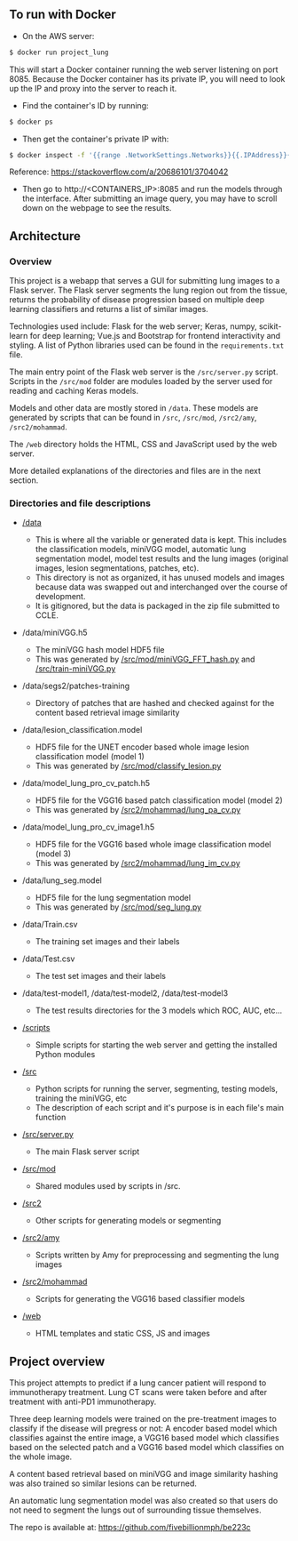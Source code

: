 ## To run with Docker
- On the AWS server:
```bash
$ docker run project_lung
```
This will start a Docker container running the web server listening on port 8085.
Because the Docker container has its private IP, you will need to look up the IP and proxy into the server to reach it.
- Find the container's ID by running:
```bash
$ docker ps
```
- Then get the container's private IP with:
```bash
$ docker inspect -f '{{range .NetworkSettings.Networks}}{{.IPAddress}}{{end}}' CONTAINER_ID
```
Reference: https://stackoverflow.com/a/20686101/3704042
- Then go to http://<CONTAINERS_IP>:8085 and run the models through the interface. After submitting an image query, you may have to scroll down on the webpage to see the results.

## Architecture

### Overview
This project is a webapp that serves a GUI for submitting lung images to a Flask server.  The Flask server segments the lung region out from the tissue, returns the probability of disease progression based on multiple deep learning classifiers and returns a list of similar images.

Technologies used include: Flask for the web server; Keras, numpy, scikit-learn for deep learning; Vue.js and Bootstrap for frontend interactivity and styling.  A list of Python libraries used can be found in the `requirements.txt` file.

The main entry point of the Flask web server is the `/src/server.py` script.  Scripts in the `/src/mod` folder are modules loaded by the server used for reading and caching Keras models.

Models and other data are mostly stored in `/data`.  These models are generated by scripts that can be found in `/src`, `/src/mod`, `/src2/amy`, `/src2/mohammad`.

The `/web` directory holds the HTML, CSS and JavaScript used by the web server.

More detailed explanations of the directories and files are in the next section.

### Directories and file descriptions

- [/data](https://github.com/fivebillionmph/be223c/tree/master/data)
  - This is where all the variable or generated data is kept.  This includes the classification models, miniVGG model, automatic lung segmentation model, model test results and the lung images (original images, lesion segmentations, patches, etc).
  - This directory is not as organized, it has unused models and images because data was swapped out and interchanged over the course of development.
  - It is gitignored, but the data is packaged in the zip file submitted to CCLE.

- /data/miniVGG.h5
  - The miniVGG hash model HDF5 file
  - This was generated by [/src/mod/miniVGG_FFT_hash.py](https://github.com/fivebillionmph/be223c/blob/master/src/mod/miniVGG_FFT_hash.py) and [/src/train-miniVGG.py](https://github.com/fivebillionmph/be223c/blob/master/src/train-miniVGG.py)

- /data/segs2/patches-training
  - Directory of patches that are hashed and checked against for the content based retrieval image similarity

- /data/lesion_classification.model
  - HDF5 file for the UNET encoder based whole image lesion classification model (model 1)
  - This was generated by [/src/mod/classify_lesion.py](https://github.com/fivebillionmph/be223c/blob/master/src/mod/classify_lesion.py)

- /data/model_lung_pro_cv_patch.h5
  - HDF5 file for the VGG16 based patch classification model (model 2)
  - This was generated by [/src2/mohammad/lung_pa_cv.py](https://github.com/fivebillionmph/be223c/blob/master/src2/mohammad/lung_pa_cv.py)

- /data/model_lung_pro_cv_image1.h5
  - HDF5 file for the VGG16 based whole image classification model (model 3)
  - This was generated by [/src2/mohammad/lung_im_cv.py](https://github.com/fivebillionmph/be223c/blob/master/src2/mohammad/lung_im_cv.py)

- /data/lung_seg.model
  - HDF5 file for the lung segmentation model
  - This was generated by [/src/mod/seg_lung.py](https://github.com/fivebillionmph/be223c/blob/master/src/mod/seg_lung.py)

- /data/Train.csv
  - The training set images and their labels

- /data/Test.csv
  - The test set images and their labels

- /data/test-model1, /data/test-model2, /data/test-model3
  - The test results directories for the 3 models which ROC, AUC, etc...

- [/scripts](https://github.com/fivebillionmph/be223c/tree/master/scripts)
  - Simple scripts for starting the web server and getting the installed Python modules

- [/src](https://github.com/fivebillionmph/be223c/tree/master/src)
  - Python scripts for running the server, segmenting, testing models, training the miniVGG, etc
  - The description of each script and it's purpose is in each file's main function

- [/src/server.py](https://github.com/fivebillionmph/be223c/blob/master/src/server.py)
  - The main Flask server script

- [/src/mod](https://github.com/fivebillionmph/be223c/tree/master/src/mod)
  - Shared modules used by scripts in /src.

- [/src2](https://github.com/fivebillionmph/be223c/tree/master/src2)
  - Other scripts for generating models or segmenting

- [/src2/amy](https://github.com/fivebillionmph/be223c/tree/master/src2/amy)
  - Scripts written by Amy for preprocessing and segmenting the lung images

- [/src2/mohammad](https://github.com/fivebillionmph/be223c/tree/master/src2/mohammad)
  - Scripts for generating the VGG16 based classifier models

- [/web](https://github.com/fivebillionmph/be223c/tree/master/web)
  - HTML templates and static CSS, JS and images

## Project overview
This project attempts to predict if a lung cancer patient will respond to immunotherapy treatment. Lung CT scans were taken before and after treatment with anti-PD1 immunotherapy.

Three deep learning models were trained on the pre-treatment images to classify if the disease will pregress or not: A encoder based model which classifies against the entire image, a VGG16 based model which classifies based on the selected patch and a VGG16 based model which classifies on the whole image.

A content based retrieval based on miniVGG and image similarity hashing was also trained so similar lesions can be returned.

An automatic lung segmentation model was also created so that users do not need to segment the lungs out of surrounding tissue themselves.

The repo is available at: https://github.com/fivebillionmph/be223c

